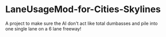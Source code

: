 # LaneUsageMod-for-Cities-Skylines
A project to make sure the AI don't act like total dumbasses and pile into one single lane on a 6 lane freeway!
